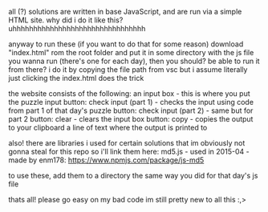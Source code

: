 all (?) solutions are written in base JavaScript, and are run via a simple HTML site.
why did i do it like this? uhhhhhhhhhhhhhhhhhhhhhhhhhhhhhhhh

anyway to run these (if you want to do that for some reason) download "index.html" rom the root folder and put it in some directory with the js file you wanna run (there's one for each day), then you should? be able to run it from there? i do it by copying the file path from vsc but i assume literally just clicking the index.html does the trick

the website consists of the following:
an input box - this is where you put the puzzle input
button: check input (part 1) - checks the input using code from part 1 of that day's puzzle
button: check input (part 2) - same but for part 2
button: clear - clears the input box
button: copy - copies the output to your clipboard
a line of text where the output is printed to

also! there are libraries i used for certain solutions that im obviously not gonna steal for this repo so i'll link them here:
md5.js - used in 2015-04 - made by enm178: https://www.npmjs.com/package/js-md5

to use these, add them to a directory the same way you did for that day's js file

thats all! please go easy on my bad code im still pretty new to all this :,>
